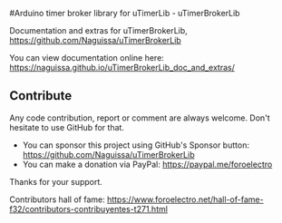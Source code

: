 #Arduino timer broker library for uTimerLib - uTimerBrokerLib


Documentation and extras for uTimerBrokerLib, https://github.com/Naguissa/uTimerBrokerLib

You can view documentation online here: https://naguissa.github.io/uTimerBrokerLib_doc_and_extras/


## Contribute ##

Any code contribution, report or comment are always welcome. Don't hesitate to use GitHub for that.


 * You can sponsor this project using GitHub's Sponsor button: https://github.com/Naguissa/uTimerBrokerLib
 * You can make a donation via PayPal: https://paypal.me/foroelectro


Thanks for your support.


Contributors hall of fame: https://www.foroelectro.net/hall-of-fame-f32/contributors-contribuyentes-t271.html
